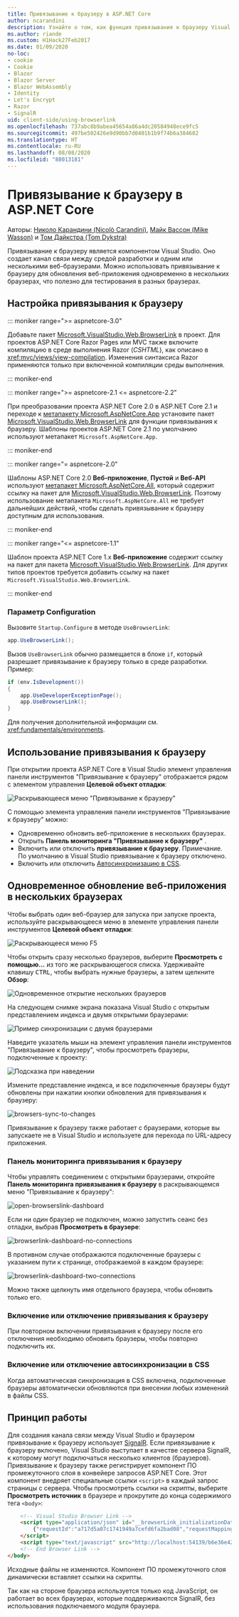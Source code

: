 ```yaml
---
title: Привязывание к браузеру в ASP.NET Core
author: ncarandini
description: Узнайте о том, как функция привязывания к браузеру Visual Studio связывает среду разработки с одним или несколькими веб-браузерами.
ms.author: riande
ms.custom: H1Hack27Feb2017
ms.date: 01/09/2020
no-loc:
- cookie
- Cookie
- Blazor
- Blazor Server
- Blazor WebAssembly
- Identity
- Let's Encrypt
- Razor
- SignalR
uid: client-side/using-browserlink
ms.openlocfilehash: 737abc8b9abea45654a86a4dc20584948ece9fc5
ms.sourcegitcommit: 497be502426e9d90bb7d0401b1b9f74b6a384682
ms.translationtype: HT
ms.contentlocale: ru-RU
ms.lasthandoff: 08/08/2020
ms.locfileid: "88013181"
---
```

# <a name="browser-link-in-aspnet-core"></a>Привязывание к браузеру в ASP.NET Core

Авторы: [Николо Карандини (Nicolò Carandini)](https://github.com/ncarandini), [Майк Вассон (Mike Wasson)](https://github.com/MikeWasson) и [Том Дайкстра (Tom Dykstra)](https://github.com/tdykstra)

Привязывание к браузеру является компонентом Visual Studio. Оно создает канал связи между средой разработки и одним или несколькими веб-браузерами. Можно использовать привязывание к браузеру для обновления веб-приложения одновременно в нескольких браузерах, что полезно для тестирования в разных браузерах.

## <a name="browser-link-setup"></a>Настройка привязывания к браузеру

::: moniker range=">= aspnetcore-3.0"

Добавьте пакет [Microsoft.VisualStudio.Web.BrowserLink](https://www.nuget.org/packages/Microsoft.VisualStudio.Web.BrowserLink/) в проект. Для проектов ASP.NET Core Razor Pages или MVC также включите компиляцию в среде выполнения Razor (*CSHTML*), как описано в <xref:mvc/views/view-compilation>. Изменения синтаксиса Razor применяются только при включенной компиляции среды выполнения.

::: moniker-end

::: moniker range=">= aspnetcore-2.1 <= aspnetcore-2.2"

При преобразовании проекта ASP.NET Core 2.0 в ASP.NET Core 2.1 и переходе к [метапакету Microsoft.AspNetCore.App](xref:fundamentals/metapackage-app) установите пакет [Microsoft.VisualStudio.Web.BrowserLink](https://www.nuget.org/packages/Microsoft.VisualStudio.Web.BrowserLink/) для функции привязывания к браузеру. Шаблоны проектов ASP.NET Core 2.1 по умолчанию используют метапакет `Microsoft.AspNetCore.App`.

::: moniker-end

::: moniker range="= aspnetcore-2.0"

Шаблоны ASP.NET Core 2.0 **Веб-приложение**, **Пустой** и **Веб-API** используют [метапакет Microsoft.AspNetCore.All](xref:fundamentals/metapackage), который содержит ссылку на пакет для [Microsoft.VisualStudio.Web.BrowserLink](https://www.nuget.org/packages/Microsoft.VisualStudio.Web.BrowserLink/). Поэтому использование метапакета `Microsoft.AspNetCore.All` не требует дальнейших действий, чтобы сделать привязывание к браузеру доступным для использования.

::: moniker-end

::: moniker range="<= aspnetcore-1.1"

Шаблон проекта ASP.NET Core 1.x **Веб-приложение** содержит ссылку на пакет для пакета [Microsoft.VisualStudio.Web.BrowserLink](https://www.nuget.org/packages/Microsoft.VisualStudio.Web.BrowserLink/). Для других типов проектов требуется добавить ссылку на пакет `Microsoft.VisualStudio.Web.BrowserLink`.

::: moniker-end

### <a name="configuration"></a>Параметр Configuration

Вызовите `Startup.Configure` в методе `UseBrowserLink`:

```csharp
app.UseBrowserLink();
```

Вызов `UseBrowserLink` обычно размещается в блоке `if`, который разрешает привязывание к браузеру только в среде разработки. Пример:

```csharp
if (env.IsDevelopment())
{
    app.UseDeveloperExceptionPage();
    app.UseBrowserLink();
}
```

Для получения дополнительной информации см. <xref:fundamentals/environments>.

## <a name="how-to-use-browser-link"></a>Использование привязывания к браузеру

При открытии проекта ASP.NET Core в Visual Studio элемент управления панели инструментов "Привязывание к браузеру" отображается рядом с элементом управления **Целевой объект отладки**:

![Раскрывающееся меню "Привязывание к браузеру"](using-browserlink/_static/browserLink-dropdown-menu.png)

С помощью элемента управления панели инструментов "Привязывание к браузеру" можно:

* Одновременно обновить веб-приложение в нескольких браузерах.
* Открыть **Панель мониторинга "Привязывание к браузеру"** .
* Включить или отключить **привязывание к браузеру**. Примечание. По умолчанию в Visual Studio привязывание к браузеру отключено.
* Включить или отключить [Автосинхронизацию в CSS](#enable-or-disable-css-auto-sync).

## <a name="refresh-the-web-app-in-several-browsers-at-once"></a>Одновременное обновление веб-приложения в нескольких браузерах

Чтобы выбрать один веб-браузер для запуска при запуске проекта, используйте раскрывающееся меню в элементе управления панели инструментов **Целевой объект отладки**:

![Раскрывающееся меню F5](using-browserlink/_static/debug-target-dropdown-menu.png)

Чтобы открыть сразу несколько браузеров, выберите **Просмотреть с помощью...** из того же раскрывающегося списка. Удерживайте клавишу <kbd>CTRL</kbd>, чтобы выбрать нужные браузеры, а затем щелкните **Обзор**:

![Одновременное открытие нескольких браузеров](using-browserlink/_static/open-many-browsers-at-once.png)

На следующем снимке экрана показана Visual Studio с открытым представлением индекса и двумя открытыми браузерами:

![Пример синхронизации с двумя браузерами](using-browserlink/_static/sync-with-two-browsers-example.png)

Наведите указатель мыши на элемент управления панели инструментов "Привязывание к браузеру", чтобы просмотреть браузеры, подключенные к проекту:

![Подсказка при наведении](using-browserlink/_static/hoover-tip.png)

Измените представление индекса, и все подключенные браузеры будут обновлены при нажатии кнопки обновления для привязывания к браузеру:

![browsers-sync-to-changes](using-browserlink/_static/browsers-sync-to-changes.png)

Привязывание к браузеру также работает с браузерами, которые вы запускаете не в Visual Studio и используете для перехода по URL-адресу приложения.

### <a name="the-browser-link-dashboard"></a>Панель мониторинга привязывания к браузеру

Чтобы управлять соединением с открытыми браузерами, откройте **Панель мониторинга привязывания к браузеру** в раскрывающемся меню "Привязывание к браузеру":

![open-browserslink-dashboard](using-browserlink/_static/open-browserlink-dashboard.png)

Если ни один браузер не подключен, можно запустить сеанс без отладки, выбрав **Просмотреть в браузере**:

![browserlink-dashboard-no-connections](using-browserlink/_static/browserlink-dashboard-no-connections.png)

В противном случае отображаются подключенные браузеры с указанием пути к странице, отображаемой в каждом браузере:

![browserlink-dashboard-two-connections](using-browserlink/_static/browserlink-dashboard-two-connections.png)

Можно также щелкнуть имя отдельного браузера, чтобы обновить только его.

### <a name="enable-or-disable-browser-link"></a>Включение или отключение привязывания к браузеру

При повторном включении привязывания к браузеру после его отключения необходимо обновить браузеры, чтобы повторно подключить их.

### <a name="enable-or-disable-css-auto-sync"></a>Включение или отключение автосинхронизации в CSS

Когда автоматическая синхронизация в CSS включена, подключенные браузеры автоматически обновляются при внесении любых изменений в файлы CSS.

## <a name="how-it-works"></a>Принцип работы

Для создания канала связи между Visual Studio и браузером привязывание к браузеру использует [SignalR](xref:signalr/introduction). Если привязывание к браузеру включено, Visual Studio выступает в качестве сервера SignalR, к которому могут подключаться несколько клиентов (браузеров). Привязывание к браузеру также регистрирует компонент ПО промежуточного слоя в конвейере запросов ASP.NET Core. Этот компонент внедряет специальные ссылки `<script>` в каждый запрос страницы с сервера. Чтобы просмотреть ссылки на скрипты, выберите **Просмотреть источник** в браузере и прокрутите до конца содержимого тега `<body>`:

```html
    <!-- Visual Studio Browser Link -->
    <script type="application/json" id="__browserLink_initializationData">
        {"requestId":"a717d5a07c1741949a7cefd6fa2bad08","requestMappingFromServer":false}
    </script>
    <script type="text/javascript" src="http://localhost:54139/b6e36e429d034f578ebccd6a79bf19bf/browserLink" async="async"></script>
    <!-- End Browser Link -->
</body>
```

Исходные файлы не изменяются. Компонент ПО промежуточного слоя динамически вставляет ссылки на скрипты.

Так как на стороне браузера используется только код JavaScript, он работает во всех браузерах, которые поддерживаются SignalR, без использования подключаемого модуля браузера.
